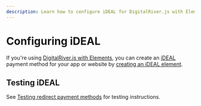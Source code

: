 ```yaml
---
description: Learn how to configure iDEAL for DigitalRiver.js with Elements.
---
```


# Configuring iDEAL

If you're using [DigitalRiver.js with Elements](../), you can create an [iDEAL ](../../../supported-payment-methods/ideal.md)payment method for your app or website by [creating an iDEAL element](../../../../developer-resources/reference/elements/ideal-element.md).

## Testing iDEAL

See [Testing redirect payment methods](../../../../developer-resources/testing-scenarios.md#testing-redirect-payment-methods) for testing instructions.
